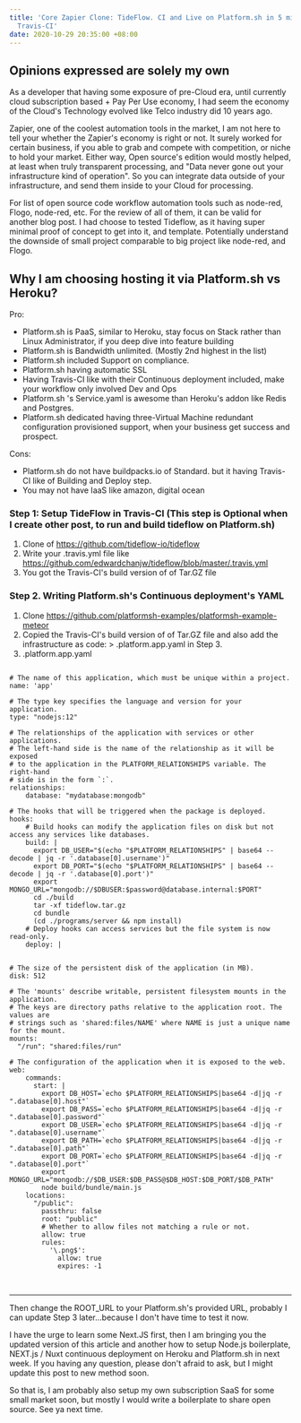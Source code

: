 ```yaml
---
title: 'Core Zapier Clone: TideFlow. CI and Live on Platform.sh in 5 minutes - With
  Travis-CI'
date: 2020-10-29 20:35:00 +08:00
---
```


## Opinions expressed are solely my own

As a developer that having some exposure of pre-Cloud era, until currently cloud subscription based + Pay Per Use economy, I had seem the economy of the Cloud's Technology evolved like Telco industry did 10 years ago.

Zapier, one of the coolest automation tools in the market, I am not here to tell your whether the Zapier's economy is right or not. It surely worked for certain business, if you able to grab and compete with competition, or niche to hold your market. Either way, Open source's edition would mostly helped, at least when truly transparent processing, and "Data never gone out your infrastructure kind of operation". So you can integrate data outside of your infrastructure, and send them inside to your Cloud for processing.

For list of open source code workflow automation tools such as node-red, Flogo, node-red, etc. For the review of all of them, it can be valid for another blog post. I had choose to tested Tideflow, as it having super minimal proof of concept to get into it, and template. Potentially understand the downside of small project comparable to big project like node-red, and Flogo.

## Why I am choosing hosting it via Platform.sh vs Heroku?

Pro:
- Platform.sh is PaaS, similar to Heroku, stay focus on Stack rather than Linux Administrator, if you deep dive into feature building
- Platform.sh is Bandwidth unlimited. (Mostly 2nd highest in the list)
- Platform.sh included Support on compliance.
- Platform.sh having automatic SSL
- Having Travis-CI like with their Continuous deployment included, make your workflow only involved Dev and Ops
- Platform.sh 's Service.yaml is awesome than Heroku's addon like Redis and Postgres.
- Platform.sh dedicated having three-Virtual Machine redundant configuration provisioned support, when your business get success and prospect.

Cons:

- Platform.sh do not have buildpacks.io of Standard. but it having Travis-CI like of Building and Deploy step. 
- You may not have IaaS like amazon, digital ocean 

### Step 1:  Setup TideFlow in Travis-CI   (This step is Optional when I create other post, to run and build tideflow on Platform.sh) 

1. Clone of https://github.com/tideflow-io/tideflow
2. Write your .travis.yml file like https://github.com/edwardchanjw/tideflow/blob/master/.travis.yml
3. You got the Travis-CI's build version of of Tar.GZ file

### Step 2.  Writing Platform.sh's Continuous deployment's YAML

1. Clone https://github.com/platformsh-examples/platformsh-example-meteor
2. Copied the Travis-CI's build version of of Tar.GZ file and also add the infrastructure as code: > .platform.app.yaml in Step 3.
3. .platform.app.yaml

<pre>
<code>
# The name of this application, which must be unique within a project.
name: 'app'

# The type key specifies the language and version for your application.
type: "nodejs:12"

# The relationships of the application with services or other applications.
# The left-hand side is the name of the relationship as it will be exposed
# to the application in the PLATFORM_RELATIONSHIPS variable. The right-hand
# side is in the form `<service name>:<endpoint name>`.
relationships:
    database: "mydatabase:mongodb"

# The hooks that will be triggered when the package is deployed.
hooks:
    # Build hooks can modify the application files on disk but not access any services like databases.
    build: |
      export DB_USER="$(echo "$PLATFORM_RELATIONSHIPS" | base64 --decode | jq -r '.database[0].username')"
      export DB_PORT="$(echo "$PLATFORM_RELATIONSHIPS" | base64 --decode | jq -r '.database[0].port')"
      export MONGO_URL="mongodb://$DBUSER:$password@database.internal:$PORT"
      cd ./build
      tar -xf tideflow.tar.gz
      cd bundle
      (cd ./programs/server && npm install)
    # Deploy hooks can access services but the file system is now read-only.
    deploy: |


# The size of the persistent disk of the application (in MB).
disk: 512

# The 'mounts' describe writable, persistent filesystem mounts in the application.
# The keys are directory paths relative to the application root. The values are
# strings such as 'shared:files/NAME' where NAME is just a unique name for the mount.
mounts:
  "/run": "shared:files/run"

# The configuration of the application when it is exposed to the web.
web:
    commands:
      start: |
        export DB_HOST=`echo $PLATFORM_RELATIONSHIPS|base64 -d|jq -r ".database[0].host"`
        export DB_PASS=`echo $PLATFORM_RELATIONSHIPS|base64 -d|jq -r ".database[0].password"`
        export DB_USER=`echo $PLATFORM_RELATIONSHIPS|base64 -d|jq -r ".database[0].username"`
        export DB_PATH=`echo $PLATFORM_RELATIONSHIPS|base64 -d|jq -r ".database[0].path"`
        export DB_PORT=`echo $PLATFORM_RELATIONSHIPS|base64 -d|jq -r ".database[0].port"`
        export MONGO_URL="mongodb://$DB_USER:$DB_PASS@$DB_HOST:$DB_PORT/$DB_PATH"
        node build/bundle/main.js
    locations:
      "/public":
        passthru: false
        root: "public"
        # Whether to allow files not matching a rule or not.
        allow: true
        rules:
          '\.png$':
            allow: true
            expires: -1

</code>
</pre>


***

Then change the ROOT_URL to your Platform.sh's provided URL, probably I can update Step 3 later...because I don't have time to test it now.
 
I have the urge to learn some Next.JS first, then I am bringing you the updated version of this article and another how to setup Node.js boilerplate, NEXT.js / Nuxt continuous deployment on Heroku and Platform.sh in next week. If you having any question, please don't afraid to ask, but I might update this post to new method soon.

So that is, I am probably also setup my own subscription SaaS for some small market soon, but mostly I would write a boilerplate to share open source. See ya next time.

